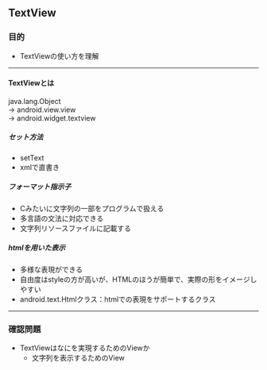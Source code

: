 ## TextView

### 目的
* TextViewの使い方を理解

---
#### TextViewとは
java.lang.Object
<br>→ android.view.view
<br> → android.widget.textview

##### セット方法
* setText
* xmlで直書き

##### フォーマット指示子
* Cみたいに文字列の一部をプログラムで扱える
* 多言語の文法に対応できる
* 文字列リソースファイルに記載する

##### htmlを用いた表示
* 多様な表現ができる
* 自由度はstyleの方が高いが、HTMLのほうが簡単で、実際の形をイメージしやすい
* android.text.Htmlクラス：htmlでの表現をサポートするクラス

---
### 確認問題
* TextViewはなにを実現するためのViewか
  * 文字列を表示するためのView
